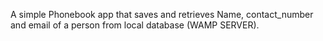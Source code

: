 A simple Phonebook app that saves and retrieves Name, contact_number and email of a person from local database (WAMP SERVER).
